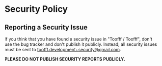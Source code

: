 # Security Policy

## Reporting a Security Issue

If you think that you have found a security issue in "Toofff / Toofff", don't use the bug tracker and don't publish it
publicly. Instead, all security issues must be sent to toofff.development+security@gmail.com.

**PLEASE DO NOT PUBLISH SECURITY REPORTS PUBLICLY.**
